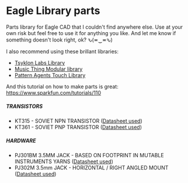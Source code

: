 # Eagle Library parts
Parts library for Eagle CAD that I couldn't find anywhere else. Use at your own risk but feel free to use it for anything you like. And let me know if something doesn't look right, ok? ԅ(≖‿≖ԅ)

I also recommend using these brillant libraries:
* [Tsyklon Labs Library](http://tsyklon.com/diyresource/tsyklon-labs.lbr)
* [Music Thing Modular library](https://github.com/TomWhitwell/MTM-Parts-Library/blob/master/MusicThingModular.lbr)
* [Pattern Agents Touch Library](http://www.patternagents.com/news/2013/11/24/eagle-touch-widgets-library.html)

And this tutorial on how to make parts is great: https://www.sparkfun.com/tutorials/110

 

##### TRANSISTORS
- KT315 - SOVIET NPN TRANSISTOR ([Datasheet used](http://www.5v.ru/ds/trnz/kt315.htm))
- KT361 - SOVIET PNP TRANSISTOR ([Datasheet used](http://www.5v.ru/ds/trnz/kt361.htm))

##### HARDWARE
- PJ301BM 3.5MM JACK - BASED ON FOOTPRINT IN MUTABLE INSTRUMENTS YARNS ([Datasheet used](https://www.thonk.co.uk/shop/3-5mm-jacks/))
- PJ302M 3.5mm JACK - HORIZONTAL / RIGHT ANGLED MOUNT ([Datasheet used](https://www.thonk.co.uk/shop/3-5mm-jacks/))